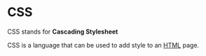 # CSS



CSS stands for **Cascading Stylesheet**



CSS is a language that can be used to add style to an [HTML](/wiki/entry/HTML) page.